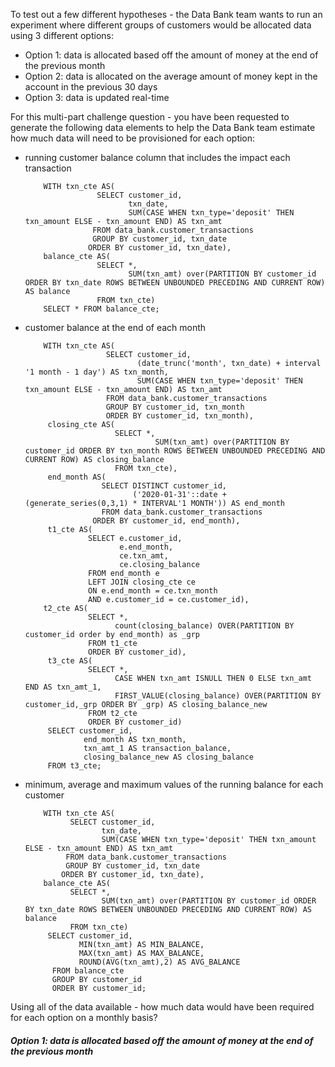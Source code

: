 To test out a few different hypotheses - the Data Bank team wants to run an experiment where different groups of customers would be allocated data using 3 different options:

- Option 1: data is allocated based off the amount of money at the end of the previous month
- Option 2: data is allocated on the average amount of money kept in the account in the previous 30 days
- Option 3: data is updated real-time

For this multi-part challenge question - you have been requested to generate the following data elements to help the Data Bank team estimate how much data will need to be provisioned for each option:

- running customer balance column that includes the impact each transaction

          WITH txn_cte AS(
                      SELECT customer_id,
                             txn_date,
                             SUM(CASE WHEN txn_type='deposit' THEN txn_amount ELSE - txn_amount END) AS txn_amt 
                     FROM data_bank.customer_transactions
                     GROUP BY customer_id, txn_date
                    ORDER BY customer_id, txn_date),
          balance_cte AS(
                      SELECT *,
	                         SUM(txn_amt) over(PARTITION BY customer_id ORDER BY txn_date ROWS BETWEEN UNBOUNDED PRECEDING AND CURRENT ROW) AS balance
                      FROM txn_cte)
          SELECT * FROM balance_cte;

- customer balance at the end of each month

          WITH txn_cte AS(
                        SELECT customer_id,
                               (date_trunc('month', txn_date) + interval '1 month - 1 day') AS txn_month,
                               SUM(CASE WHEN txn_type='deposit' THEN txn_amount ELSE - txn_amount END) AS txn_amt 
                        FROM data_bank.customer_transactions
                        GROUP BY customer_id, txn_month
                        ORDER BY customer_id, txn_month),
           closing_cte AS(
                          SELECT *,
	                               SUM(txn_amt) over(PARTITION BY customer_id ORDER BY txn_month ROWS BETWEEN UNBOUNDED PRECEDING AND CURRENT ROW) AS closing_balance
                          FROM txn_cte),
           end_month AS(
                       SELECT DISTINCT customer_id,
                              ('2020-01-31'::date + (generate_series(0,3,1) * INTERVAL'1 MONTH')) AS end_month
                       FROM data_bank.customer_transactions
                     ORDER BY customer_id, end_month),
           t1_cte AS(
                    SELECT e.customer_id,
                           e.end_month,
                           ce.txn_amt,
                           ce.closing_balance
                    FROM end_month e
                    LEFT JOIN closing_cte ce
                    ON e.end_month = ce.txn_month
                    AND e.customer_id = ce.customer_id),
          t2_cte AS(
                    SELECT *,
                          count(closing_balance) OVER(PARTITION BY customer_id order by end_month) as _grp
                    FROM t1_cte
                    ORDER BY customer_id),
           t3_cte AS(
                    SELECT *,
                          CASE WHEN txn_amt ISNULL THEN 0 ELSE txn_amt END AS txn_amt_1,
                          FIRST_VALUE(closing_balance) OVER(PARTITION BY customer_id,_grp ORDER BY _grp) AS closing_balance_new
                    FROM t2_cte
                    ORDER BY customer_id)
           SELECT customer_id,
                   end_month AS txn_month,
                   txn_amt_1 AS transaction_balance,
                   closing_balance_new AS closing_balance
           FROM t3_cte;
   
- minimum, average and maximum values of the running balance for each customer

          WITH txn_cte AS(
                SELECT customer_id,
                       txn_date,
                       SUM(CASE WHEN txn_type='deposit' THEN txn_amount ELSE - txn_amount END) AS txn_amt 
               FROM data_bank.customer_transactions
               GROUP BY customer_id, txn_date
              ORDER BY customer_id, txn_date),
          balance_cte AS(
                SELECT *,
                       SUM(txn_amt) over(PARTITION BY customer_id ORDER BY txn_date ROWS BETWEEN UNBOUNDED PRECEDING AND CURRENT ROW) AS balance
                FROM txn_cte)
           SELECT customer_id,
                  MIN(txn_amt) AS MIN_BALANCE,
                  MAX(txn_amt) AS MAX_BALANCE,
                  ROUND(AVG(txn_amt),2) AS AVG_BALANCE
            FROM balance_cte
            GROUP BY customer_id
            ORDER BY customer_id;

Using all of the data available - how much data would have been required for each option on a monthly basis?

##### Option 1: data is allocated based off the amount of money at the end of the previous month
